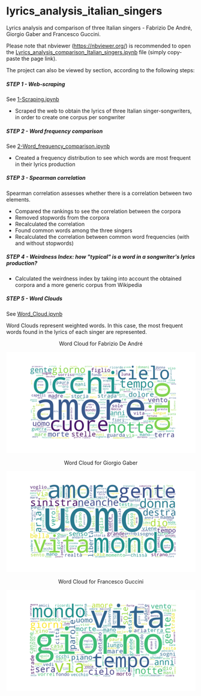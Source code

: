 # lyrics_analysis_italian_singers
Lyrics analysis and comparison of three Italian singers - Fabrizio De André, Giorgio Gaber and Francesco Guccini.

Please note that nbviewer (https://nbviewer.org/) is recommended to open the [Lyrics_analysis_comparison_Italian_singers.ipynb](Lyrics_analysis_comparison_Italian_singers.ipynb) file (simply copy-paste the page link).

The project can also be viewed by section, according to the following steps:

##### STEP 1 - Web-scraping

See [1-Scraping.ipynb](1-Scraping.ipynb)

- Scraped the web to obtain the lyrics of three Italian singer-songwriters, in order to create one corpus per songwriter

##### STEP 2 - Word frequency comparison

See [2-Word_frequency_comparison.ipynb](2-Word_frequency_comparison.ipynb)
- Created a frequency distribution to see which words are most frequent in their lyrics production

##### STEP 3 - Spearman correlation

Spearman correlation assesses whether there is a correlation between two elements. 

- Compared the rankings to see the correlation between the corpora
- Removed stopwords from the corpora
- Recalculated the correlation
- Found common words among the three singers
- Recalculated the correlation between common word frequencies (with and without stopwords)

##### STEP 4 - Weirdness Index: how "typical" is a word in a songwriter's lyrics production?

- Calculated the weirdness index by taking into account the obtained corpora and a more generic corpus from Wikipedia

##### STEP 5 - Word Clouds

See [Word_Cloud.ipynb](Word_Cloud.ipynb)

Word Clouds represent weighted words. In this case, the most frequent words found in the lyrics of each singer are represented.  


<p align='center'>
Word Cloud for Fabrizio De André  
 </p>
 
![De André](word_cloud_de_andre.png)

<p align='center'>
Word Cloud for Giorgio Gaber
 </p>

![Gaber](word_cloud_gaber.png)
 
 
 <p align='center'>
Word Cloud for Francesco Guccini 
 </p>
 
 ![Guccini](word_cloud_guccini.png)
